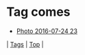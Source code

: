 <!--
title: Tag comes
date: 2020-06-28T15:02:24.885Z
tags:
-->
# Tag comes

 * [Photo 2016-07-24 23](147917309907.md)

| [Tags](tags.md) | [Top](index.md) |
